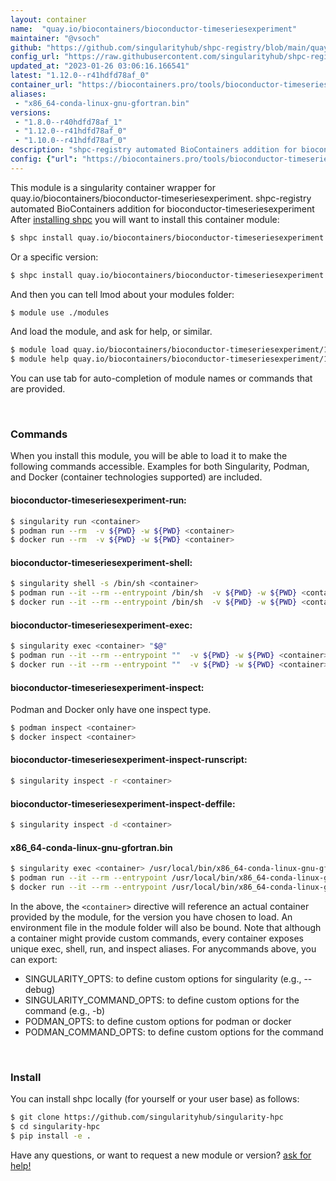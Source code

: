 ```yaml
---
layout: container
name:  "quay.io/biocontainers/bioconductor-timeseriesexperiment"
maintainer: "@vsoch"
github: "https://github.com/singularityhub/shpc-registry/blob/main/quay.io/biocontainers/bioconductor-timeseriesexperiment/container.yaml"
config_url: "https://raw.githubusercontent.com/singularityhub/shpc-registry/main/quay.io/biocontainers/bioconductor-timeseriesexperiment/container.yaml"
updated_at: "2023-01-26 03:06:16.166541"
latest: "1.12.0--r41hdfd78af_0"
container_url: "https://biocontainers.pro/tools/bioconductor-timeseriesexperiment"
aliases:
 - "x86_64-conda-linux-gnu-gfortran.bin"
versions:
 - "1.8.0--r40hdfd78af_1"
 - "1.12.0--r41hdfd78af_0"
 - "1.10.0--r41hdfd78af_0"
description: "shpc-registry automated BioContainers addition for bioconductor-timeseriesexperiment"
config: {"url": "https://biocontainers.pro/tools/bioconductor-timeseriesexperiment", "maintainer": "@vsoch", "description": "shpc-registry automated BioContainers addition for bioconductor-timeseriesexperiment", "latest": {"1.12.0--r41hdfd78af_0": "sha256:54fd85db5ce3c2cabd7335cdc99d0f3d3173440ccbce39fc50c41bda75f2c011"}, "tags": {"1.8.0--r40hdfd78af_1": "sha256:01961a5377c756748aa3cb2474008f65632500821e9f55d5a88b7fce7178ac6b", "1.12.0--r41hdfd78af_0": "sha256:54fd85db5ce3c2cabd7335cdc99d0f3d3173440ccbce39fc50c41bda75f2c011", "1.10.0--r41hdfd78af_0": "sha256:f091a4bf6a98692827c73d24ac31cd3ca637c15e176ebb3693927fede41d7890"}, "docker": "quay.io/biocontainers/bioconductor-timeseriesexperiment", "aliases": {"x86_64-conda-linux-gnu-gfortran.bin": "/usr/local/bin/x86_64-conda-linux-gnu-gfortran.bin"}}
---
```


This module is a singularity container wrapper for quay.io/biocontainers/bioconductor-timeseriesexperiment.
shpc-registry automated BioContainers addition for bioconductor-timeseriesexperiment
After [installing shpc](#install) you will want to install this container module:


```bash
$ shpc install quay.io/biocontainers/bioconductor-timeseriesexperiment
```

Or a specific version:

```bash
$ shpc install quay.io/biocontainers/bioconductor-timeseriesexperiment:1.12.0--r41hdfd78af_0
```

And then you can tell lmod about your modules folder:

```bash
$ module use ./modules
```

And load the module, and ask for help, or similar.

```bash
$ module load quay.io/biocontainers/bioconductor-timeseriesexperiment/1.12.0--r41hdfd78af_0
$ module help quay.io/biocontainers/bioconductor-timeseriesexperiment/1.12.0--r41hdfd78af_0
```

You can use tab for auto-completion of module names or commands that are provided.

<br>

### Commands

When you install this module, you will be able to load it to make the following commands accessible.
Examples for both Singularity, Podman, and Docker (container technologies supported) are included.

#### bioconductor-timeseriesexperiment-run:

```bash
$ singularity run <container>
$ podman run --rm  -v ${PWD} -w ${PWD} <container>
$ docker run --rm  -v ${PWD} -w ${PWD} <container>
```

#### bioconductor-timeseriesexperiment-shell:

```bash
$ singularity shell -s /bin/sh <container>
$ podman run --it --rm --entrypoint /bin/sh  -v ${PWD} -w ${PWD} <container>
$ docker run --it --rm --entrypoint /bin/sh  -v ${PWD} -w ${PWD} <container>
```

#### bioconductor-timeseriesexperiment-exec:

```bash
$ singularity exec <container> "$@"
$ podman run --it --rm --entrypoint ""  -v ${PWD} -w ${PWD} <container> "$@"
$ docker run --it --rm --entrypoint ""  -v ${PWD} -w ${PWD} <container> "$@"
```

#### bioconductor-timeseriesexperiment-inspect:

Podman and Docker only have one inspect type.

```bash
$ podman inspect <container>
$ docker inspect <container>
```

#### bioconductor-timeseriesexperiment-inspect-runscript:

```bash
$ singularity inspect -r <container>
```

#### bioconductor-timeseriesexperiment-inspect-deffile:

```bash
$ singularity inspect -d <container>
```


#### x86_64-conda-linux-gnu-gfortran.bin

```bash
$ singularity exec <container> /usr/local/bin/x86_64-conda-linux-gnu-gfortran.bin
$ podman run --it --rm --entrypoint /usr/local/bin/x86_64-conda-linux-gnu-gfortran.bin   -v ${PWD} -w ${PWD} <container> -c " $@"
$ docker run --it --rm --entrypoint /usr/local/bin/x86_64-conda-linux-gnu-gfortran.bin   -v ${PWD} -w ${PWD} <container> -c " $@"
```



In the above, the `<container>` directive will reference an actual container provided
by the module, for the version you have chosen to load. An environment file in the
module folder will also be bound. Note that although a container
might provide custom commands, every container exposes unique exec, shell, run, and
inspect aliases. For anycommands above, you can export:

 - SINGULARITY_OPTS: to define custom options for singularity (e.g., --debug)
 - SINGULARITY_COMMAND_OPTS: to define custom options for the command (e.g., -b)
 - PODMAN_OPTS: to define custom options for podman or docker
 - PODMAN_COMMAND_OPTS: to define custom options for the command

<br>

### Install

You can install shpc locally (for yourself or your user base) as follows:

```bash
$ git clone https://github.com/singularityhub/singularity-hpc
$ cd singularity-hpc
$ pip install -e .
```

Have any questions, or want to request a new module or version? [ask for help!](https://github.com/singularityhub/singularity-hpc/issues)